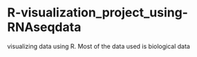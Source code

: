 # R-visualization_project_using-RNAseqdata
visualizing data using R. Most of the data used is biological data
